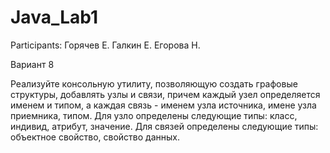 # Java_Lab1
Participants: Горячев Е. Галкин Е. Егорова Н.

Вариант 8

Реализуйте консольную утилиту, позволяющую создать графовые структуры, добавлять узлы и связи, причем каждый узел определяется именем и типом, а каждая связь - именем узла источника, имене узла приемника, типом. Для узло определены следующие типы: класс, индивид, атрибут, значение. Для связей определены следующие типы: объектное свойство, свойство данных.
